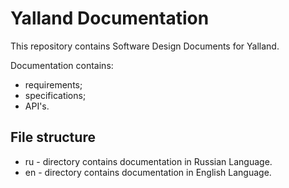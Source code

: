 # Yalland Documentation
This repository contains Software Design Documents for Yalland.

Documentation contains:
- requirements;
- specifications;
- API's.

## File structure
- ru - directory contains documentation in Russian Language.
- en - directory contains documentation in English Language.
